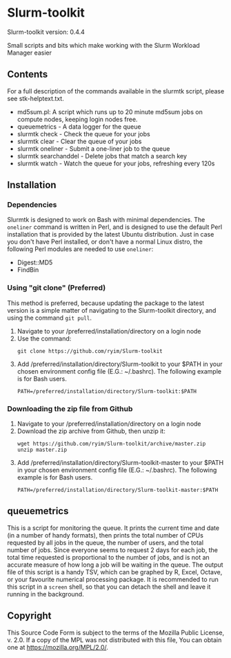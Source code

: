 # Slurm-toolkit

Slurm-toolkit version: 0.4.4

Small scripts and bits which make working with the Slurm Workload Manager easier

## Contents

For a full description of the commands available in the slurmtk script, please see stk-helptext.txt.

+ md5sum.pl: A script which runs up to 20 minute md5sum jobs on compute nodes, keeping login nodes free.
+ queuemetrics - A data logger for the queue
+ slurmtk check - Check the queue for your jobs
+ slurmtk clear - Clear the queue of your jobs
+ slurmtk oneliner - Submit a one-liner job to the queue
+ slurmtk searchanddel - Delete jobs that match a search key
+ slurmtk watch - Watch the queue for your jobs, refreshing every 120s

## Installation

### Dependencies
Slurmtk is designed to work on Bash with minimal dependencies.
The `oneliner` command is written in Perl, and is designed to use the default Perl installation that is provided by the latest Ubuntu distribution.
Just in case you don't have Perl installed, or don't have a normal Linux distro, the following Perl modules are needed to use `oneliner`:

+ Digest::MD5
+ FindBin

### Using "git clone" (Preferred)
This method is preferred, because updating the package to the latest version is a simple matter of navigating to the Slurm-toolkit directory, and using the command `git pull`.

1. Navigate to your /preferred/installation/directory on a login node
1. Use the command: 
    ```
    git clone https://github.com/ryim/Slurm-toolkit
    ```
1. Add /preferred/installation/directory/Slurm-toolkit to your $PATH in your chosen environment config file (E.G.: ~/.bashrc). The following example is for Bash users.
    ```
    PATH=/preferred/installation/directory/Slurm-toolkit:$PATH
    ```

### Downloading the zip file from Github
1. Navigate to your /preferred/installation/directory on a login node
1. Download the zip archive from Github, then unzip it:
    ```
    wget https://github.com/ryim/Slurm-toolkit/archive/master.zip
    unzip master.zip
    ```
1. Add /preferred/installation/directory/Slurm-toolkit-master to your $PATH in your chosen environment config file (E.G.: ~/.bashrc). The following example is for Bash users.
    ```
    PATH=/preferred/installation/directory/Slurm-toolkit-master:$PATH
    ```
## queuemetrics
This is a script for monitoring the queue.
It prints the current time and date (in a number of handy formats), then prints the total number of CPUs requested by all jobs in the queue, the number of users, and the total number of jobs.
Since everyone seems to request 2 days for each job, the total time requested is proportional to the number of jobs, and is not an accurate measure of how long a job will be waiting in the queue.
The output file of this script is a handy TSV, which can be graphed by R, Excel, Octave, or your favourite numerical processing package.
It is recommended to run this script in a `screen` shell, so that you can detach the shell and leave it running in the background.

## Copyright

This Source Code Form is subject to the terms of the Mozilla Public
License, v. 2.0. If a copy of the MPL was not distributed with this
file, You can obtain one at https://mozilla.org/MPL/2.0/.

